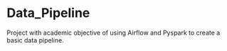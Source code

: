 # Data_Pipeline
Project with academic objective of using Airflow and Pyspark to create a basic data pipeline.
